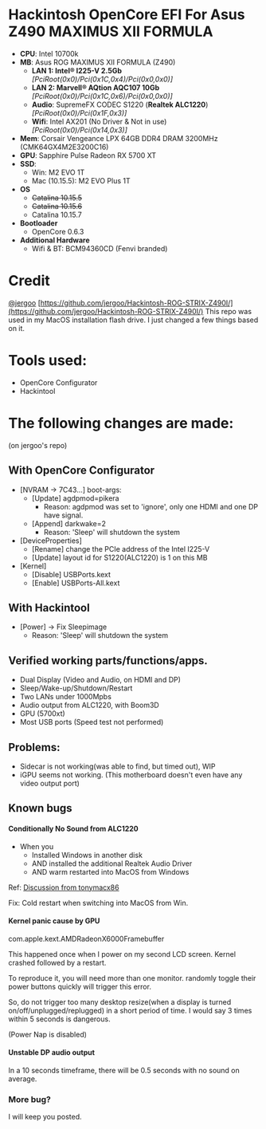 # Hackintosh OpenCore EFI For Asus Z490 MAXIMUS XII FORMULA
* **CPU**: Intel 10700k
* **MB**: Asus ROG MAXIMUS XII FORMULA (Z490)
    * **LAN 1: Intel® I225-V 2.5Gb** *[PciRoot(0x0)/Pci(0x1C,0x4)/Pci(0x0,0x0)]*
    * **LAN 2: Marvell® AQtion AQC107 10Gb** *[PciRoot(0x0)/Pci(0x1C,0x6)/Pci(0x0,0x0)]*
    * **Audio**:  SupremeFX CODEC S1220 (**Realtek ALC1220**) *[PciRoot(0x0)/Pci(0x1F,0x3)]*
    * **Wifi**: Intel AX201 (No Driver & Not in use) *[PciRoot(0x0)/Pci(0x14,0x3)]*
* **Mem**: Corsair Vengeance LPX 64GB DDR4 DRAM 3200MHz (CMK64GX4M2E3200C16)
* **GPU**: Sapphire Pulse Radeon RX 5700 XT 
* **SSD**: 
    * Win: M2 EVO 1T
    * Mac (10.15.5): M2 EVO Plus 1T
* **OS** 
    * ~~Catalina 10.15.5~~ 
    * ~~Catalina 10.15.6~~
    * Catalina 10.15.7
* **Bootloader** 
    * OpenCore 0.6.3 
* **Additional Hardware**
    * Wifi & BT: BCM94360CD (Fenvi branded)

# Credit
[@jergoo](https://github.com/jergoo/)
[https://github.com/jergoo/Hackintosh-ROG-STRIX-Z490I/](https://github.com/jergoo/Hackintosh-ROG-STRIX-Z490I/)
This repo was used in my MacOS installation flash drive. I just changed a few things based on it.

# Tools used:
* OpenCore Configurator
* Hackintool


# The following changes are made:
(on jergoo's repo)
## With OpenCore Configurator
* [NVRAM -> 7C43...] boot-args:
    * [Update] agdpmod=pikera  
        * Reason: agdpmod was set to 'ignore', only one HDMI and one DP have signal.
    * [Append] darkwake=2
        * Reason: 'Sleep' will shutdown the system
* [DeviceProperties]
    * [Rename] change the PCIe address of the Intel I225-V
    * [Update] layout id for S1220(ALC1220) is 1 on this MB
* [Kernel]
    * [Disable] USBPorts.kext
    * [Enable] USBPorts-All.kext
    
## With Hackintool
* [Power] -> Fix Sleepimage
    *  Reason: 'Sleep' will shutdown the system

## Verified working parts/functions/apps.
* Dual Display (Video and Audio, on HDMI and DP)
* Sleep/Wake-up/Shutdown/Restart
* Two LANs under 1000Mpbs
* Audio output from ALC1220, with Boom3D
* GPU (5700xt)
* Most USB ports (Speed test not performed)

## Problems:
* Sidecar is not working(was able to find, but timed out), WIP
* iGPU seems not working. (This motherboard doesn't even have any video output port)

## Known bugs
#### Conditionally No Sound from ALC1220 
* When you
    * Installed Windows in another disk
    * AND installed the additional Realtek Audio Driver
    * AND warm restarted into MacOS from Windows

Ref: [Discussion from tonymacx86](https://www.tonymacx86.com/threads/solved-no-audio-after-reboot-from-windows-applehda-w-alc-668.187624/)

Fix: Cold restart when switching into MacOS from Win.

#### Kernel panic cause by GPU
com.apple.kext.AMDRadeonX6000Framebuffer

This happened once when I power on my second LCD screen. Kernel crashed followed by a restart.

To reproduce it, you will need more than one monitor. randomly toggle their power buttons quickly will trigger this error.

So, do not trigger too many desktop resize(when a display is turned on/off/unplugged/replugged) in a short period of time. I would say 3 times within 5 seconds is dangerous. 

(Power Nap is disabled)


 
#### Unstable DP audio output
In a 10 seconds timeframe, there will be 0.5 seconds with no sound on average.

### More bug?
I will keep you posted.